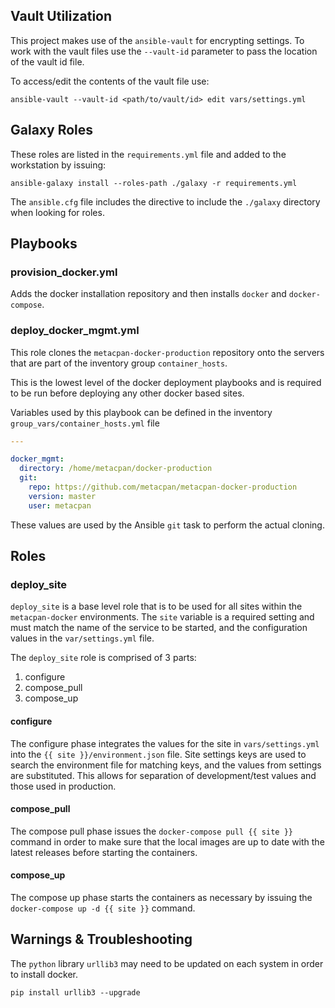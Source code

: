 ## Vault Utilization

This project makes use of the `ansible-vault` for encrypting settings. To work
with the vault files use the `--vault-id` parameter to pass the location of the
vault id file.

To access/edit the contents of the vault file use:

```
ansible-vault --vault-id <path/to/vault/id> edit vars/settings.yml
```

## Galaxy Roles

These roles are listed in the `requirements.yml` file and added to the
workstation by issuing:

```
ansible-galaxy install --roles-path ./galaxy -r requirements.yml
```

The `ansible.cfg` file includes the directive to include the `./galaxy`
directory when looking for roles.

## Playbooks

### provision_docker.yml

Adds the docker installation repository and then installs `docker` and
`docker-compose`.

### deploy_docker_mgmt.yml

This role clones the `metacpan-docker-production` repository onto the servers
that are part of the inventory group `container_hosts`.

This is the lowest level of the docker deployment playbooks and is required to
be run before deploying any other docker based sites.

Variables used by this playbook can be defined in the inventory `group_vars/container_hosts.yml` file

```yaml
---

docker_mgmt:
  directory: /home/metacpan/docker-production
  git:
    repo: https://github.com/metacpan/metacpan-docker-production
    version: master
    user: metacpan
```

These values are used by the Ansible `git` task to perform the actual cloning.

## Roles

### deploy_site

`deploy_site` is a base level role that is to be used for all sites within the
`metacpan-docker` environments. The `site` variable is a required setting and
must match the name of the service to be started, and the configuration values
in the `var/settings.yml` file.

The `deploy_site` role is comprised of 3 parts:

1. configure
2. compose_pull
3. compose_up

#### configure

The configure phase integrates the values for the site in `vars/settings.yml`
into the `{{ site }}/environment.json` file. Site settings keys are used to
search the environment file for matching keys, and the values from settings are
substituted. This allows for separation of development/test values and those
used in production.

#### compose_pull

The compose pull phase issues the `docker-compose pull {{ site }}` command in
order to make sure that the local images are up to date with the latest releases
before starting the containers.

#### compose_up

The compose up phase starts the containers as necessary by issuing the
`docker-compose up -d {{ site }}` command.

## Warnings & Troubleshooting

The `python` library `urllib3` may need to be updated on each system in order to
install docker.

```
pip install urllib3 --upgrade
```
